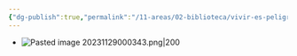 ```yaml
---
{"dg-publish":true,"permalink":"/11-areas/02-biblioteca/vivir-es-peligroso/","noteIcon":""}
---
```


- ![Pasted image 20231129000343.png|200](/img/user/02%20Image/Pasted%20image%2020231129000343.png)